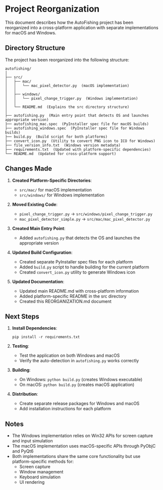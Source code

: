 # Project Reorganization

This document describes how the AutoFishing project has been reorganized into a cross-platform application with separate implementations for macOS and Windows.

## Directory Structure

The project has been reorganized into the following structure:

```
autofishing/
│
├── src/
│   ├── mac/
│   │   └── mac_pixel_detector.py  (macOS implementation)
│   │
│   ├── windows/
│   │   └── pixel_change_trigger.py  (Windows implementation)
│   │
│   └── README.md  (Explains the src directory structure)
│
├── autofishing.py  (Main entry point that detects OS and launches appropriate version)
├── autofishing_mac.spec  (PyInstaller spec file for macOS builds)
├── autofishing_windows.spec  (PyInstaller spec file for Windows builds)
├── build.py  (Build script for both platforms)
├── convert_icon.py  (Utility to convert PNG icon to ICO for Windows)
├── file_version_info.txt  (Windows version metadata)
├── requirements.txt  (Updated with platform-specific dependencies)
└── README.md  (Updated for cross-platform support)
```

## Changes Made

1. **Created Platform-Specific Directories**:
   - `src/mac/` for macOS implementation
   - `src/windows/` for Windows implementation

2. **Moved Existing Code**:
   - `pixel_change_trigger.py` → `src/windows/pixel_change_trigger.py`
   - `mac_pixel_detector_simple.py` → `src/mac/mac_pixel_detector.py`

3. **Created Main Entry Point**:
   - Added `autofishing.py` that detects the OS and launches the appropriate version

4. **Updated Build Configuration**:
   - Created separate PyInstaller spec files for each platform
   - Added `build.py` script to handle building for the current platform
   - Created `convert_icon.py` utility to generate Windows icon

5. **Updated Documentation**:
   - Updated main README.md with cross-platform information
   - Added platform-specific README in the src directory
   - Created this REORGANIZATION.md document

## Next Steps

1. **Install Dependencies**:
   ```
   pip install -r requirements.txt
   ```

2. **Testing**:
   - Test the application on both Windows and macOS
   - Verify the auto-detection in `autofishing.py` works correctly

3. **Building**:
   - On Windows: `python build.py` (creates Windows executable)
   - On macOS: `python build.py` (creates macOS application)

4. **Distribution**:
   - Create separate release packages for Windows and macOS
   - Add installation instructions for each platform

## Notes

- The Windows implementation relies on Win32 APIs for screen capture and input simulation
- The macOS implementation uses macOS-specific APIs through PyObjC and PyQt6
- Both implementations share the same core functionality but use platform-specific methods for:
  - Screen capture
  - Window management
  - Keyboard simulation
  - UI rendering 